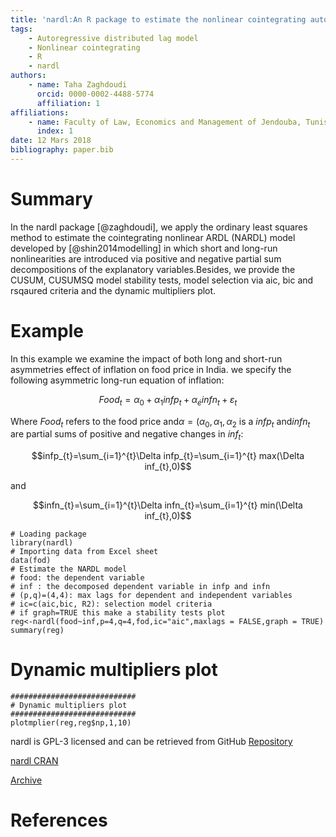 ```yaml
---
title: 'nardl:An R package to estimate the nonlinear cointegrating autoregressive distributed lag model'
tags:
    - Autoregressive distributed lag model
    - Nonlinear cointegrating
    - R
    - nardl
authors: 
    - name: Taha Zaghdoudi
      orcid: 0000-0002-4488-5774
      affiliation: 1   
affiliations:
    - name: Faculty of Law, Economics and Management of Jendouba, Tunisia
      index: 1    
date: 12 Mars 2018
bibliography: paper.bib
---
```


  
# Summary #
In the nardl package [@zaghdoudi], we apply the ordinary least squares method to estimate the cointegrating nonlinear ARDL (NARDL) 
model developed by [@shin2014modelling] in which short and long-run nonlinearities are introduced via positive and negative partial 
sum decompositions of the explanatory variables.Besides, we provide the CUSUM, CUSUMSQ model stability tests, model selection via aic, 
bic and rsqaured criteria and the dynamic multipliers plot.

# Example #

In this example we examine the impact of both long and short-run asymmetries effect of inflation on food price in India. we  specify the following asymmetric long-run equation of inflation:

$$Food_{t}= \alpha_{0}+\alpha_{1}infp_{t}+\alpha_{é}infn_{t}+\varepsilon_{t}$$

Where $Food_{t}$ refers to the food price and$\alpha=(\alpha_{0},\alpha_{1},\alpha_{2}$ is a $infp_{t}$ and$infn_{t}$ are partial sums of positive and negative changes in $inf_{t}$:


	
$$infp_{t}=\sum_{i=1}^{t}\Delta infp_{t}=\sum_{i=1}^{t} max(\Delta inf_{t},0)$$ 
		
	
and
	
$$infn_{t}=\sum_{i=1}^{t}\Delta infn_{t}=\sum_{i=1}^{t} min(\Delta inf_{t},0)$$ 


```{r}
# Loading package
library(nardl)
# Importing data from Excel sheet
data(fod)
# Estimate the NARDL model
# food: the dependent variable
# inf : the decomposed dependent variable in infp and infn
# (p,q)=(4,4): max lags for dependent and independent variables
# ic=c(aic,bic, R2): selection model criteria
# if graph=TRUE this make a stability tests plot 
reg<-nardl(food~inf,p=4,q=4,fod,ic="aic",maxlags = FALSE,graph = TRUE)
summary(reg)
```

# Dynamic multipliers plot
```{r}
############################
# Dynamic multipliers plot
############################
plotmplier(reg,reg$np,1,10)
```


nardl is GPL-3 licensed and can be retrieved from GitHub [Repository](https://github.com/cran/nardl)

[nardl CRAN](https://cran.r-project.org/web/packages/nardl/index.html)

[Archive](https://zenodo.org/record/1196447#.WqahNOzwbIU)

# References #

